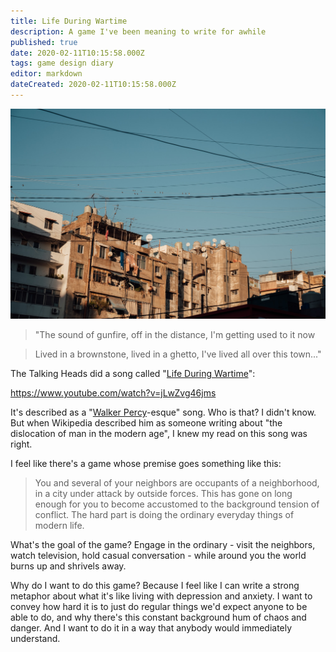 ```yaml
---
title: Life During Wartime
description: A game I've been meaning to write for awhile
published: true
date: 2020-02-11T10:15:58.000Z
tags: game design diary
editor: markdown
dateCreated: 2020-02-11T10:15:58.000Z
---
```


![Featured Image](life-during-wartime.jpg)

> "The sound of gunfire, off in the distance, I'm getting used to it now

> Lived in a brownstone, lived in a ghetto, I've lived all over this town..."

The Talking Heads did a song called "[Life During Wartime](https://en.wikipedia.org/wiki/Life_During_Wartime_(song))":

https://www.youtube.com/watch?v=jLwZvg46jms

It's described as a "[Walker Percy](https://en.wikipedia.org/wiki/Walker_Percy)-esque" song. Who is that? I didn't know. But when Wikipedia described him as someone writing about "the dislocation of man in the modern age", I knew my read on this song was right.

I feel like there's a game whose premise goes something like this:

> You and several of your neighbors are occupants of a neighborhood, in a city under attack by outside forces. This has gone on long enough for you to become accustomed to the background tension of conflict. The hard part is doing the ordinary everyday things of modern life.

What's the goal of the game? Engage in the ordinary - visit the neighbors, watch television, hold casual conversation - while around you the world burns up and shrivels away.

Why  do I want to do this game? Because I feel like I can write a strong metaphor about what it's like living with depression and anxiety. I want to convey how hard it is to just do regular things we'd expect anyone to be able to do, and why there's this constant background hum of chaos and danger. And I want to do it in a way that anybody would immediately understand.


    